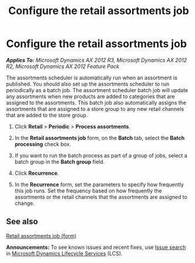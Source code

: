 ﻿---
title: Configure the retail assortments job
TOCTitle: Configure the retail assortments job
ms:assetid: 8691dc3a-483c-43aa-91c1-f96500314cdb
ms:mtpsurl: https://technet.microsoft.com/en-us/library/Hh597159(v=AX.60)
ms:contentKeyID: 39519216
ms.date: 04/18/2014
mtps_version: v=AX.60
---

# Configure the retail assortments job 


_**Applies To:** Microsoft Dynamics AX 2012 R3, Microsoft Dynamics AX 2012 R2, Microsoft Dynamics AX 2012 Feature Pack_

The assortments scheduler is automatically run when an assortment is published. You should also set up the assortments scheduler to run periodically as a batch job. The assortment scheduler batch job will update any assortments when new products are added to categories that are assigned to the assortments. This batch job also automatically assigns the assortments that are assigned to a store group to any new retail channels that are added to the store group.

1.  Click **Retail** \> **Periodic** \> **Process assortments**.

2.  In the **Retail assortments job** form, on the **Batch** tab, select the **Batch processing** check box.

3.  If you want to run the batch process as part of a group of jobs, select a batch group in the **Batch group** field.

4.  Click **Recurrence**.

5.  In the **Recurrence** form, set the parameters to specify how frequently this job runs. Set the frequency based on how frequently the assortments or the retail channels that the assortments are assigned to change.

## See also

[Retail assortments job (form)](https://technet.microsoft.com/en-us/library/hh597306\(v=ax.60\))

  
**Announcements:** To see known issues and recent fixes, use [Issue search](http://go.microsoft.com/fwlink/?linkid=389258) in [Microsoft Dynamics Lifecycle Services](http://go.microsoft.com/fwlink/?linkid=306505) (LCS).

